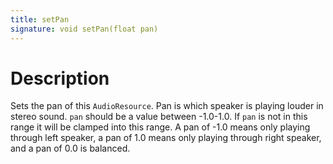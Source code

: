 ```yaml
---
title: setPan
signature: void setPan(float pan)
---
```


# Description
Sets the pan of this `AudioResource`. Pan is which speaker is playing louder in stereo sound. `pan` should be a value between -1.0-1.0. If `pan` is not in this range it will be clamped into this range. A pan of -1.0 means only playing through left speaker, a pan of 1.0 means only playing through right speaker, and a pan of 0.0 is balanced.
